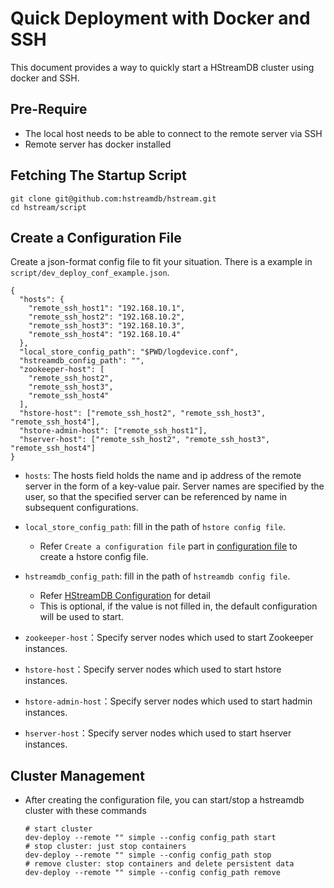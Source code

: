 # Quick Deployment with Docker and SSH

This document provides a way to quickly start a HStreamDB cluster using docker
and SSH.

## Pre-Require

- The local host needs to be able to connect to the remote server via SSH
- Remote server has docker installed

## Fetching The Startup Script

```shell
git clone git@github.com:hstreamdb/hstream.git
cd hstream/script
```

## Create a Configuration File

Create a json-format config file to fit your situation. There is a example in
`script/dev_deploy_conf_example.json`.

```shell
{
  "hosts": {
    "remote_ssh_host1": "192.168.10.1",
    "remote_ssh_host2": "192.168.10.2",
    "remote_ssh_host3": "192.168.10.3",
    "remote_ssh_host4": "192.168.10.4"
  },
  "local_store_config_path": "$PWD/logdevice.conf",
  "hstreamdb_config_path": "",
  "zookeeper-host": [
    "remote_ssh_host2",
    "remote_ssh_host3",
    "remote_ssh_host4"
  ],
  "hstore-host": ["remote_ssh_host2", "remote_ssh_host3", "remote_ssh_host4"],
  "hstore-admin-host": ["remote_ssh_host1"],
  "hserver-host": ["remote_ssh_host2", "remote_ssh_host3", "remote_ssh_host4"]
}
```

- `hosts`: The hosts field holds the name and ip address of the remote server in
  the form of a key-value pair. Server names are specified by the user, so that
  the specified server can be referenced by name in subsequent configurations.
- `local_store_config_path`: fill in the path of `hstore config file`.
  - Refer `Create a configuration file` part in
    [configuration file](deploy-docker.md) to create a hstore config file.
- `hstreamdb_config_path`: fill in the path of `hstreamdb config file`.

  - Refer [HStreamDB Configuration](../reference/config.md) for detail
  - This is optional, if the value is not filled in, the default configuration
    will be used to start.

- `zookeeper-host`：Specify server nodes which used to start Zookeeper
  instances.
- `hstore-host`：Specify server nodes which used to start hstore instances.
- `hstore-admin-host`：Specify server nodes which used to start hadmin
  instances.
- `hserver-host`：Specify server nodes which used to start hserver instances.

## Cluster Management

- After creating the configuration file, you can start/stop a hstreamdb cluster
  with these commands

  ```shell
  # start cluster
  dev-deploy --remote "" simple --config config_path start
  # stop cluster: just stop containers
  dev-deploy --remote "" simple --config config_path stop
  # remove cluster: stop containers and delete persistent data
  dev-deploy --remote "" simple --config config_path remove
  ```
